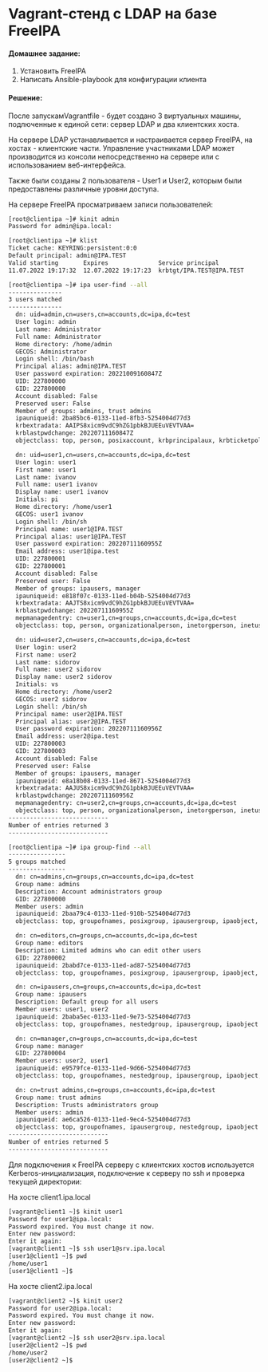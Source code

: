 #  Vagrant-стенд c LDAP на базе FreeIPA

#### Домашнее задание: 

1) Установить FreeIPA
2) Написать Ansible-playbook для конфигурации клиента


#### Решение:  

После запускамVagrantfile - будет  создано 3 виртуальных машины, подлюченные к единой сети: сервер LDAP и два клиентских хоста. 

На сервере LDAP устанавливается и настраивается сервер FreeIPA, на хостах - клиентские части. Управление участниками LDAP может производится из консоли непосредственно на сервере или с использованием веб-интерфейса.

Также были созданы 2 пользователя - User1 и User2, которым были предоставлены различные уровни доступа.

На сервере FreeIPA просматриваем записи пользователей:
```sh
[root@clientipa ~]# kinit admin
Password for admin@ipa.local:

[root@clientipa ~]# klist
Ticket cache: KEYRING:persistent:0:0
Default principal: admin@IPA.TEST
Valid starting       Expires              Service principal
11.07.2022 19:17:32  12.07.2022 19:17:23  krbtgt/IPA.TEST@IPA.TEST
```

```sh
[root@clientipa ~]# ipa user-find --all
---------------
3 users matched
---------------
  dn: uid=admin,cn=users,cn=accounts,dc=ipa,dc=test
  User login: admin
  Last name: Administrator
  Full name: Administrator
  Home directory: /home/admin
  GECOS: Administrator
  Login shell: /bin/bash
  Principal alias: admin@IPA.TEST
  User password expiration: 20221009160847Z
  UID: 227800000
  GID: 227800000
  Account disabled: False
  Preserved user: False
  Member of groups: admins, trust admins
  ipauniqueid: 2ba85bc6-0133-11ed-8fb3-5254004d77d3
  krbextradata: AAIPS8xicm9vdC9hZG1pbkBJUEEuVEVTVAA=
  krblastpwdchange: 20220711160847Z
  objectclass: top, person, posixaccount, krbprincipalaux, krbticketpolicyaux, inetuser, ipaobject, ipasshuser, ipaSshGroupOfPubKeys

  dn: uid=user1,cn=users,cn=accounts,dc=ipa,dc=test
  User login: user1
  First name: user1
  Last name: ivanov
  Full name: user1 ivanov
  Display name: user1 ivanov
  Initials: pi
  Home directory: /home/user1
  GECOS: user1 ivanov
  Login shell: /bin/sh
  Principal name: user1@IPA.TEST
  Principal alias: user1@IPA.TEST
  User password expiration: 20220711160955Z
  Email address: user1@ipa.test
  UID: 227800001
  GID: 227800001
  Account disabled: False
  Preserved user: False
  Member of groups: ipausers, manager
  ipauniqueid: e818f07c-0133-11ed-b04b-5254004d77d3
  krbextradata: AAJTS8xicm9vdC9hZG1pbkBJUEEuVEVTVAA=
  krblastpwdchange: 20220711160955Z
  mepmanagedentry: cn=user1,cn=groups,cn=accounts,dc=ipa,dc=test
  objectclass: top, person, organizationalperson, inetorgperson, inetuser, posixaccount, krbprincipalaux, krbticketpolicyaux, ipaobject, ipasshuser, ipaSshGroupOfPubKeys, mepOriginEntry

  dn: uid=user2,cn=users,cn=accounts,dc=ipa,dc=test
  User login: user2
  First name: user2
  Last name: sidorov
  Full name: user2 sidorov
  Display name: user2 sidorov
  Initials: vs
  Home directory: /home/user2
  GECOS: user2 sidorov
  Login shell: /bin/sh
  Principal name: user2@IPA.TEST
  Principal alias: user2@IPA.TEST
  User password expiration: 20220711160956Z
  Email address: user2@ipa.test
  UID: 227800003
  GID: 227800003
  Account disabled: False
  Preserved user: False
  Member of groups: ipausers, manager
  ipauniqueid: e8a18b08-0133-11ed-8671-5254004d77d3
  krbextradata: AAJUS8xicm9vdC9hZG1pbkBJUEEuVEVTVAA=
  krblastpwdchange: 20220711160956Z
  mepmanagedentry: cn=user2,cn=groups,cn=accounts,dc=ipa,dc=test
  objectclass: top, person, organizationalperson, inetorgperson, inetuser, posixaccount, krbprincipalaux, krbticketpolicyaux, ipaobject, ipasshuser, ipaSshGroupOfPubKeys, mepOriginEntry
----------------------------
Number of entries returned 3
----------------------------
```

```sh
[root@clientipa ~]# ipa group-find --all
----------------
5 groups matched
----------------
  dn: cn=admins,cn=groups,cn=accounts,dc=ipa,dc=test
  Group name: admins
  Description: Account administrators group
  GID: 227800000
  Member users: admin
  ipauniqueid: 2baa79c4-0133-11ed-910b-5254004d77d3
  objectclass: top, groupofnames, posixgroup, ipausergroup, ipaobject, nestedGroup

  dn: cn=editors,cn=groups,cn=accounts,dc=ipa,dc=test
  Group name: editors
  Description: Limited admins who can edit other users
  GID: 227800002
  ipauniqueid: 2babd7ce-0133-11ed-ad87-5254004d77d3
  objectclass: top, groupofnames, posixgroup, ipausergroup, ipaobject, nestedGroup

  dn: cn=ipausers,cn=groups,cn=accounts,dc=ipa,dc=test
  Group name: ipausers
  Description: Default group for all users
  Member users: user1, user2
  ipauniqueid: 2baba5ec-0133-11ed-9e73-5254004d77d3
  objectclass: top, groupofnames, nestedgroup, ipausergroup, ipaobject

  dn: cn=manager,cn=groups,cn=accounts,dc=ipa,dc=test
  Group name: manager
  GID: 227800004
  Member users: user2, user1
  ipauniqueid: e9579fce-0133-11ed-9d66-5254004d77d3
  objectclass: top, groupofnames, nestedgroup, ipausergroup, ipaobject, posixgroup

  dn: cn=trust admins,cn=groups,cn=accounts,dc=ipa,dc=test
  Group name: trust admins
  Description: Trusts administrators group
  Member users: admin
  ipauniqueid: ae6ca526-0133-11ed-9ec4-5254004d77d3
  objectclass: top, groupofnames, ipausergroup, nestedgroup, ipaobject
----------------------------
Number of entries returned 5
----------------------------
```

Для подключения к FreeIPA серверу с клиентских хостов используется Kerberos-инициализация, подключение к серверу по ssh и проверка текущей директории:

На хосте client1.ipa.local
```sh
[vagrant@client1 ~]$ kinit user1
Password for user1@ipa.local:
Password expired. You must change it now.
Enter new password:
Enter it again:
[vagrant@client1 ~]$ ssh user1@srv.ipa.local
[user1@client1 ~]$ pwd
/home/user1
[user1@client1 ~]$
```

На хосте client2.ipa.local
```sh
[vagrant@client2 ~]$ kinit user2
Password for user2@ipa.local:
Password expired. You must change it now.
Enter new password:
Enter it again:
[vagrant@client2 ~]$ ssh user2@srv.ipa.local
[user2@client2 ~]$ pwd
/home/user2
[user2@client2 ~]$
```